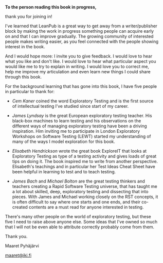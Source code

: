 **To the person reading this book in progress,**

thank you for joining in!

I've learned that LeanPub is a great way to get away from a writer/publisher block by making the work in progress something people can acquire early on and that I can improve gradually. The growing community of interested people makes writing easier, as you feel connected with the people showing interest in the book.

And I would hope more: I invite you to give feedback. I would love to hear what you like and don't like. I would love to hear what particular aspect you would like me to try to explain in writing. I would love you to correct me, help me improve my articulation and even learn new things I could share through this book.

For the background learning that has gone into this book, I have five people in particular to thank for:
   * *Cem Kaner* coined the word Exploratory Testing and is the first source of intellectual testing I've studied since start of my career.

   * *James Lyndsay* is the great European exploratory testing teacher. His black-box machines to learn testing and his observations on the different ways of managing exploratory testing have been a driving inspiration. Him inviting me to participate in London Exploratory Workshops on Software Testing (LEWT) started my understanding of many of the ways I model exploration for this book.

   * *Elisabeth Hendrickson* wrote the great book ExploreIT that looks at Exploratory Testing as type of a testing activity and gives loads of great tips on doing it. The book inspired me to write from another perspective. Elisabeth's teachings and in particular her Test Ideas Cheat Sheet have been helpful in learning to test and to teach testing.

   * *James Bach* and *Michael Bolton* are the great testing thinkers and teachers creating a Rapid Software Testing universe, that has taught me a lot about skilled, deep, exploratory testing and dissecting that into pieces. With James and Michael working closely on the RST concepts, it is often difficult to say where one starts and one ends, and their co-created contents are a must read for anyone interested in testing.

There's many other people on the world of exploratory testing, but these five I need to raise above anyone else. Some ideas that I've owned so much that I will not be even able to attribute correctly probably come from them.

Thank you.

Maaret Pyh&auml;j&auml;rvi

maaret@iki.fi
